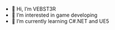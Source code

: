 - 👋 Hi, I’m VEBST3R
- 👀 I’m interested in game developing
- 🌱 I’m currently learning C#.NET and UE5


<!---
VEBST3R/VEBST3R is a ✨ special ✨ repository because its `README.md` (this file) appears on your GitHub profile.
You can click the Preview link to take a look at your changes.
--->

